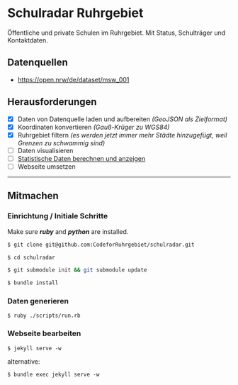 # Schulradar Ruhrgebiet

Öffentliche und private Schulen im Ruhrgebiet. Mit Status, Schulträger und Kontaktdaten.

## Datenquellen

* https://open.nrw/de/dataset/msw_001

## Herausforderungen

- [x] Daten von Datenquelle laden und aufbereiten *(GeoJSON als Zielformat)*
- [x] Koordinaten konvertieren *(Gauß-Krüger zu WGS84)*
- [x] Ruhrgebiet filtern *(es werden jetzt immer mehr Städte hinzugefügt, weil Grenzen zu schwammig sind)*
- [ ] Daten visualisieren
- [ ] [Statistische Daten berechnen und anzeigen](/../../issues/1)
- [ ] Webseite umsetzen

---

## Mitmachen

### Einrichtung / Initiale Schritte

Make sure __*ruby*__ and __*python*__ are installed.

```bash
$ git clone git@github.com:CodeforRuhrgebiet/schulradar.git
```

```bash
$ cd schulradar
```

```bash
$ git submodule init && git submodule update
```

```bash
$ bundle install
```

### Daten generieren

`$ ruby ./scripts/run.rb`

### Webseite bearbeiten

`$ jekyll serve -w`

alternative:

`$ bundle exec jekyll serve -w`
